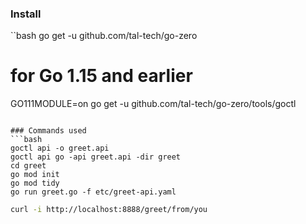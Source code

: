 ### Install
``bash
go get -u github.com/tal-tech/go-zero
# for Go 1.15 and earlier
GO111MODULE=on go get -u github.com/tal-tech/go-zero/tools/goctl
```

### Commands used
```bash
goctl api -o greet.api
goctl api go -api greet.api -dir greet 
cd greet
go mod init
go mod tidy
go run greet.go -f etc/greet-api.yaml
```
```bash
curl -i http://localhost:8888/greet/from/you
```
